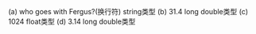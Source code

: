 (a) who goes with Fergus?(换行符)  string类型
(b) 31.4 long double类型
(c) 1024 float类型
(d) 3.14 long double类型
